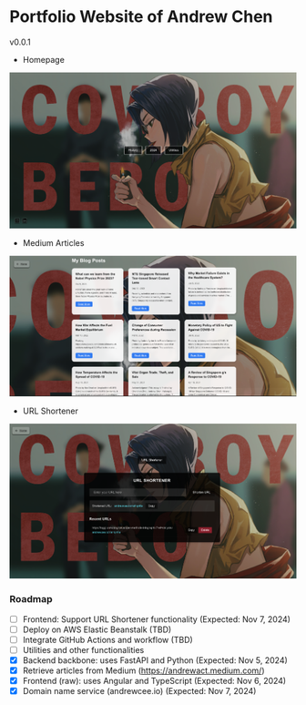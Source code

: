 # Portfolio Website of Andrew Chen 

v0.0.1 

* Homepage

![image info](./images/homepage.png)

* Medium Articles 

![image info](./images/medium_posts.png)

* URL Shortener

![image info](./images/url_shortener.png)

### Roadmap
- [ ] Frontend: Support URL Shortener functionality (Expected: Nov 7, 2024)
- [ ] Deploy on AWS Elastic Beanstalk (TBD) 
- [ ] Integrate GitHub Actions and workflow (TBD)
- [ ] Utilities and other functionalities
- [x] Backend backbone: uses FastAPI and Python (Expected: Nov 5, 2024)
- [x] Retrieve articles from Medium (https://andrewact.medium.com/) 
- [x] Frontend (raw): uses Angular and TypeScript (Expected: Nov 6, 2024)
- [x] Domain name service (andrewcee.io) (Expected: Nov 7, 2024)